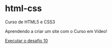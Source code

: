 # html-css
 Curso de HTML5 e CSS3

 Aprendendo a criar um site com o Curso em Vídeo!

<a href="https://bernardody-mpresotto.github.io/html-css/Desafios/d010/index.html"> Executar o desafio 10
